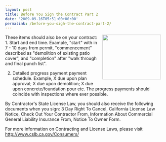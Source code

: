 ```yaml
---
layout: post
title: Before You Sign the Contract Part 2
date: '2009-09-16T05:51:00+00:00'
permalink: /before-you-sigh-the-contract-part-2/
---
```

<a href="http://www.cslb.ca.gov/Contractors/"><img id="BLOGGER_PHOTO_ID_5382128003197538690" style="margin: 0px 0px 10px 10px; width: 189px; float: right; height: 145px; cursor: hand;" src="http://4.bp.blogspot.com/_7AGTcxqqYm8/SrEo5zZFkYI/AAAAAAAAADI/RlzRFu3zroA/s200/AnniversaryBug.gif" border="0" alt="" /></a>
<div>These items should also be on your contract:</div>
1. Start and end time. Example, "start" with in 7 - 10 days from permit, "commencement" described as "demolition of existing patio cover", and "completion" after "walk through and final punch list".

2. Detailed progress payment payment schedule. Example, X due upon plan approval; X due upon demolition; X due upon concrete/foundation pour etc. The progress payments should coincide with inspections where ever possible.

By Contractor's State License Law, you should also <span id="SPELLING_ERROR_0" class="blsp-spelling-corrected">receive</span> the following documents when you sign: 3 Day Right To Cancel, California License Law Notice, Check Out Your Contractor From, Information About Commercial General <span id="SPELLING_ERROR_0" class="blsp-spelling-corrected">Liability</span> Insurance From, Notice To Owner Form.

For more information on Contracting and License Laws, please visit <a href="http://www.cslb.ca.gov/Consumers/">http://www.cslb.ca.gov/Consumers/</a>
